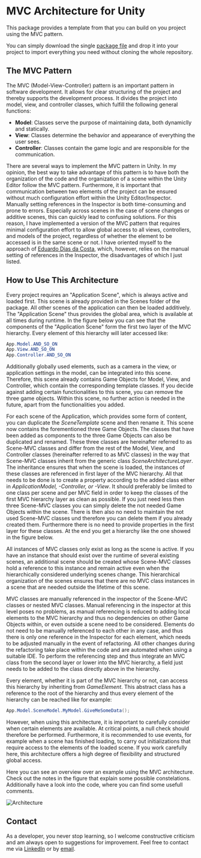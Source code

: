 # MVC Architecture for Unity
This package provides a template from that you can build on you project using the MVC pattern.

You can simply download the single [package file](Architecture.unitypackage) and drop it into your project to import everything you need without cloning the whole repository. 

## The MVC Pattern
The MVC (Model-View-Controller) pattern is an important pattern in software development. It allows for clear structuring of the project and thereby supports the development process. It divides the project into model, view, and controller classes, which fulfill the following general functions:

- **Model**: Classes serve the purpose of maintaining data, both dynamiclly and statically.
- **View**: Classes determine the behavior and appearance of everything the user sees.
- **Controller**: Classes contain the game logic and are responsible for the communication.

There are several ways to implement the MVC pattern in Unity. In my opinion, the best way to take advantage of this pattern is to have both the organization of the code and the organization of a scene within the Unity Editor follow the MVC pattern. Furthermore, it is important that communication between two elements of the project can be ensured without much configuration effort within the Unity Editor/Inspector. Manually setting references in the Inspector is both time-consuming and prone to errors. Especially across scenes in the case of scene changes or additive scenes, this can quickly lead to confusing solutions. For this reason, I have implemented a version of the MVC pattern that requires minimal configuration effort to allow global access to all views, controllers, and models of the project, regardless of whether the element to be accessed is in the same scene or not. I have oriented myself to the approach of [Eduardo Dias da Costa](https://www.toptal.com/unity-unity3d/unity-with-mvc-how-to-level-up-your-game-development), which, however, relies on the manual setting of references in the Inspector, the disadvantages of which I just listed.

## How to Use This Architecture
Every project requires an "Application Scene", which is always active and loaded first. This scene is already provided in the Scenes folder of the package. All other scenes of the application can then be loaded additively. The "Application Scene" thus provides the global area, which is available at all times during runtime. In the figure below you can see that the components of the "Application Scene" form the first two layer of the MVC hierarchy. Every element of this hierarchy will later accessed like:

```C#
App.Model.AND_SO_ON
App.View.AND_SO_ON
App.Controller.AND_SO_ON
```

Additionally globally used elements, such as a camera in the view, or application settings in the model, can be integrated into this scene. Therefore, this scene already contains Game Objects for Model, View, and Controller, which contain the corresponding template classes. If you decide against adding certain functionalities to this scene, you can remove the three game objects. Within this scene, no further action is needed in the future, apart from the functionalities you added.

For each scene of the Application, which provides some form of content, you can duplicate the *SceneTemplate* scene and then rename it. This scene now contains the forementioned three Game Objects. The classes that have been added as components to the three Game Objects can also be duplicated and renamed. These three classes are hereinafter referred to as Scene-MVC classes and differ from the rest of the Model, View, and Controller classes (hereinafter referred to as MVC classes) in the way that Scene-MVC classes inherit from the generic class *SceneArchitectureLayer*. The inheritance ensures that when the scene is loaded, the instances of these classes are referenced in first layer of the MVC hierarchy. All that needs to be done is to create a property according to the added class either in *ApplicationModel, -Controller, or -View*. It should preferably be limited to one class per scene and per MVC field in order to keep the classes of the first MVC hierarchy layer as clean as possible. If you just need less then three Scene-MVC classes you can simply delete the not needed Game Objects within the scene. There is then also no need to maintain the not used Scene-MVC classes und therefore you can delete them if you already created them. Furthermore there is no need to provide properties in the first layer for these classes. At the end you get a hierarchy like the one showed in the figure below.

All instances of MVC classes only exist as long as the scene is active. If you have an instance that should exist over the runtime of several existing scenes, an additional scene should be created whose Scene-MVC classes hold a reference to this instance and remain active even when the hierarchically considered underlying scenes change. This hierarchical organization of the scenes ensures that there are no MVC class instances in a scene that are needed outside the lifetime of this scene.

MVC classes are manually referenced in the inspector of the Scene-MVC classes or nested MVC classes. Manual referencing in the inspector at this level poses no problems, as manual referencing is reduced to adding local elements to the MVC hierarchy and thus no dependencies on other Game Objects within, or even outside a scene need to be considered. Elements do not need to be manually referenced to each other in any case, and thus there is only one reference in the Inspector for each element, which needs to be adjusted manually in the event of refactoring. All other changes during the refactoring take place within the code and are automated when using a suitable IDE. To perform the referencing step and thus integrate an MVC class from the second layer or lower into the MVC hierarchy, a field just needs to be added to the class directly above in the hierarchy.

Every element, whether it is part of the MVC hierarchy or not, can access this hierarchy by inheriting from *GameElement*. This abstract class has a reference to the root of the hierarchy and thus every element of the hierarchy can be reached like for example:

```C#
App.Model.SceneModel.MyModel.GiveMeSomeData();
```

However, when using this architecture, it is important to carefully consider when certain elements are available. At critical points, a null check should therefore be performed. Furthermore, it is recommended to use events, for example when a scene has finished loading, to carry out initializations that require access to the elements of the loaded scene. If you work carefully here, this architecture offers a high degree of flexibility and structured global access.

Here you can see an overview over an example using the MVC architecture. Check out the notes in the figure that explain some possible constelations. Additionally have a look into the code, where you can find some usefull comments.

![Architecture](https://github.com/19Chris98H/MVC_Architecture/assets/63323099/8bde7ff1-c022-4cee-863c-0d1a2899884a)

## Contact
As a developer, you never stop learning, so I welcome constructive criticism and am always open to suggestions for improvement. Feel free to contact me via [LinkedIn](https://www.linkedin.com/in/christian-h%C3%B6rath-0ba068201/) or by [email](mailto:hoerath.christian@gmail.com).
